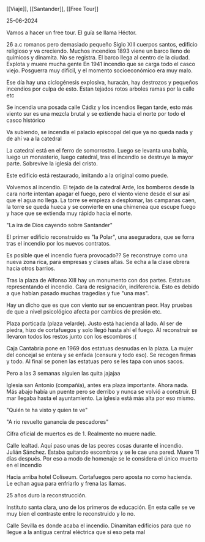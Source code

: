 [[Viaje]], [[Santander]], [[Free Tour]]

25-06-2024

Vamos a hacer un free tour. El guía se llama Héctor. 

26 a.c romanos pero demasiado pequeño
Siglo XIII cuerpos santos, edificio religioso y va creciendo.
Muchos incendios
1893 viene un barco lleno de químicos y dinamita. No se registra. El barco llega al centro de la ciudad. Explota y muere mucha gente
En 1941 incendio que se carga todo el casco viejo. Posguerra muy difícil, y el momento socioeconómico era muy malo. 

Ese día hay una ciclogénesis explosiva, huracán, hay destrozos y pequeños incendios por culpa de esto. Estan tejados rotos arboles ramas por la calle etc

Se incendia una posada calle Cádiz y los incendios llegan tarde, esto más viento sur es una mezcla brutal y se extiende hacia el norte por todo el casco histórico 

Va subiendo, se incendia el palacio episcopal del que ya no queda nada y de ahí va a la catedral

La catedral está en el ferro de somorrostro. Luego se levanta una bahía, luego un monasterio, luego catedral, tras el incendio se destruye la mayor parte. Sobrevive la iglesia del cristo.

Este edificio está restaurado, imitando a la original como puede. 

Volvemos al incendio. El tejado de la catedral Arde, los bomberos desde la cara norte intentan apagar el fuego, pero el viento viene desde el sur así que el agua no llega. La torre se empieza a desplomar, las campanas caen, la torre se queda hueca y se convierte en una chimenea que escupe fuego y hace que se extienda muy rápido hacia el norte.

"La ira de Dios cayendo sobre Santander"

El primer edificio reconstruido es "la Polar", una aseguradora, que se forra tras el incendio por los nuevos contratos. 

Es posible que el incendio fuera provocado?? Se reconstruye como una nueva zona rica, para empresas y clases altas. Se echa a la clase obrera hacia otros barrios.

Tras la plaza de Alfonso XIII hay un monumento con dos partes. Estatuas representando el incendio. Cara de resignación, indiferencia. Esto es debido a que habían pasado muchas tragedias y fue "una mas". 

Hay un dicho que es que con viento sur se encuentran peor. Hay pruebas de que a nivel psicológico afecta por cambios de presión etc. 

Plaza porticada (plaza velarde). Justo está hacienda al lado. Al ser de piedra, hizo de cortafuegos y solo llegó hasta ahí el fuego. Al reconstruir se llevaron todos los restos junto con los escombros :(

Caja Cantabria pone en 1969 dos estatuas desnudas en la plaza. La mujer del concejal se entera y se enfada (censura y todo eso). Se recogen firmas y todo. Al final se ponen las estatuas pero se les tapa con unos sacos.

Pero a las 3 semanas alguien las quita jajajaa

Iglesia san Antonio (compañía), antes era plaza importante. Ahora nada. Más abajo había un puente pero se derribo y nunca se volvió a construir. El mar llegaba hasta el ayuntamiento. La iglesia está más alta por eso mismo.

"Quién te ha visto y quien te ve"

"A rio revuelto ganancia de pescadores"

Cifra oficial de muertos es de 1. Realmente no muere nadie.

Calle lealtad. Aquí paso unas de las peores cosas durante el incendio. Julián Sánchez. Estaba quitando escombros y se le cae una pared. Muere 11 días después. Por eso a modo de homenaje se le considera el único muerto en el incendio

Hacia arriba hotel Coliseum. Cortafuegos pero aposta no como hacienda. Le echan agua para enfriarlo y frena las llamas. 

25 años duro la reconstrucción. 

Instituto santa clara, uno de los primeros de educación. En esta calle se ve muy bien el contraste entre lo reconstruido y lo no. 

Calle Sevilla es donde acaba el incendio. Dinamitan edificios para que no llegue a la antigua central eléctrica que si eso peta mal 